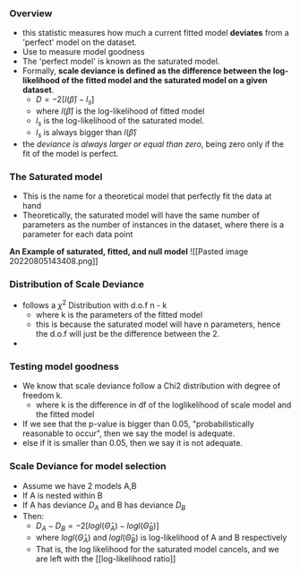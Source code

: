 ### Overview

- this statistic measures how much a current fitted model **deviates** from a 'perfect' model on the dataset.
- Use to measure model goodness
- The 'perfect model' is known as the saturated model.
- Formally, **scale deviance is defined as the difference between the log-likelihood of the fitted model and the saturated model on a given dataset**.
	- $D=-2[l(\hat{\beta})-l_s]$
	- where $l(\hat{\beta})$ is the log-likelihood of fitted model
	- $l_s$ is the log-likelihood of the saturated model.
	- $l_s$ is always bigger than $l(\hat{\beta})$
- the _deviance is always larger or equal than zero_, being zero only if the fit of the model is perfect.

### The Saturated model
- This is the name for a theoretical model that perfectly fit the data at hand
- Theoretically, the saturated model will have the same number of parameters as the number of instances in the dataset, where there is a parameter for each data point


**An Example of saturated, fitted, and null model**
![[Pasted image 20220805143408.png]]


### Distribution of Scale Deviance
- follows a $\chi^2$ Distribution with d.o.f n - k 
	- where k is the parameters of the fitted model
	- this is because the saturated model will have n parameters, hence the d.o.f will just be the difference between the 2.
- 

### Testing model goodness 
- We know that scale deviance follow a Chi2 distribution with degree of freedom k.
	- where k is the difference in df of the loglikelihood of scale model and the fitted model
- If we see that the p-value is bigger than 0.05, "probabilistically reasonable to occur", then we say the model is adequate.
- else if it is smaller than 0.05, then we say it is not adequate.


### Scale Deviance for model selection
- Assume we have 2 models A,B
- If A is nested within B
- If A has deviance $D_A$ and B has deviance $D_B$
- Then:
	- $D_A - D_B=-2[logl(\hat{\Theta}_A) - logl(\hat{\Theta}_B)]$
	- where $logl(\hat{\Theta}_A)$ and $logl(\hat{\Theta}_B)$ is log-likelihood of A and B respectively
	- That is, the log likelihood for the saturated model cancels, and we are left with the [[log-likelihood ratio]]

